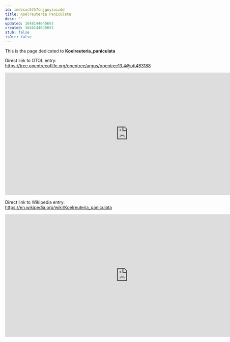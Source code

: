 ```yaml
---
id: imdzsxc5257cnjgoyzuizdd
title: Koelreuteria Paniculata
desc: ''
updated: 1648144045693
created: 1648144045693
stub: false
isDir: false
---
```

This is the page dedicated to **Koelreuteria_paniculata**


Direct link to OTOL entry: https://tree.opentreeoflife.org/opentree/argus/opentree13.4@ott463188



<html>
    <body>
    <iframe src="https://tree.opentreeoflife.org/opentree/argus/opentree13.4@ott463188"
    width="800" height="400" frameborder="0" allowfullscreen> </iframe>
    </body>
</html>
    


Direct link to Wikipedia entry: https://en.wikipedia.org/wiki/Koelreuteria_paniculata



<html>
    <body>
    <iframe src="https://en.wikipedia.org/wiki/Koelreuteria_paniculata"
    width="800" height="400" frameborder="0" allowfullscreen> </iframe>
    </body>
</html>
    
